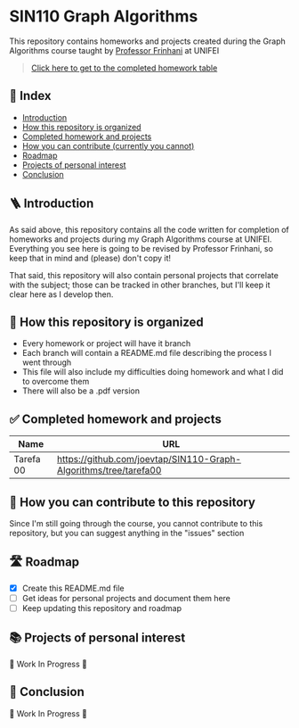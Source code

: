 # SIN110 Graph Algorithms
This repository contains homeworks and projects created during the Graph Algorithms course taught by [Professor Frinhani](http://lattes.cnpq.br/4014098839714534) at UNIFEI

> [Click here to get to the completed homework table](#-completed-homework-and-projects)

## 📃 Index
- [Introduction](#-introduction)
- [How this repository is organized](#-how-this-repository-is-organized)
- [Completed homework and projects](#-completed-homework-and-projects)
- [How you can contribute (currently you cannot)](#-how-this-repository-is-organized)
- [Roadmap](#%EF%B8%8F-roadmap)
- [Projects of personal interest](#-projects-of-personal-interest)
- [Conclusion](#-conclusion)

## 🪜 Introduction

As said above, this repository contains all the code written for completion of homeworks and projects during my Graph Algorithms course at UNIFEI. Everything you see here is going to be revised by Professor Frinhani, so keep that in mind and (please) don't copy it!  

That said, this repository will also contain personal projects that correlate with the subject; those can be tracked in other branches, but I'll keep it clear here as I develop then.

## 📌 How this repository is organized

- Every homework or project will have it branch
- Each branch will contain a README.md file describing the process I went through
- This file will also include my difficulties doing homework and what I did to overcome them
- There will also be a .pdf version

## ✅ Completed homework and projects

|Name|URL|
|---|---|
|Tarefa 00|https://github.com/joevtap/SIN110-Graph-Algorithms/tree/tarefa00|

## 🤝 How you can contribute to this repository

Since I'm still going through the course, you cannot contribute to this repository, but you can suggest anything in the "issues" section

## 🛣️ Roadmap

- [X] Create this README.md file
- [ ] Get ideas for personal projects and document them here
- [ ] Keep updating this repository and roadmap

## 📚 Projects of personal interest

🚧 Work In Progress 🚧

## 🏁 Conclusion

🚧 Work In Progress 🚧

